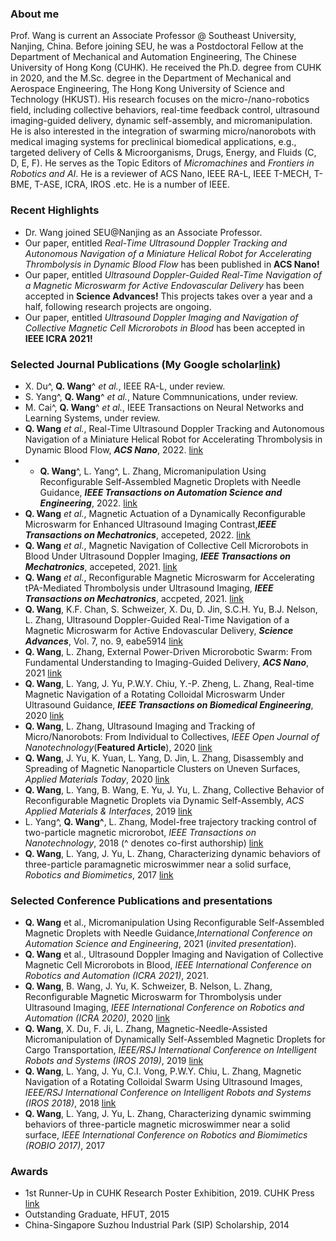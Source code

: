 ### About me
Prof. Wang is current an Associate Professor @ Southeast University, Nanjing, China. Before joining SEU, he was a Postdoctoral Fellow at the Department of Mechanical and Automation Engineering, The Chinese University of Hong Kong (CUHK). He received the Ph.D. degree from CUHK in 2020, and the M.Sc. degree in the Department of Mechanical and Aerospace Engineering, The Hong Kong University of Science and Technology (HKUST). His research focuses on the micro-/nano-robotics field, including collective behaviors, real-time feedback control, ultrasound imaging-guided delivery, dynamic self-assembly, and micromanipulation. He is also interested in the integration of swarming micro/nanorobots with medical imaging systems for preclinical biomedical applications, e.g., targeted delivery of Cells & Microorganisms, Drugs, Energy, and Fluids (C, D, E, F). He serves as the Topic Editors of _Micromachines_ and _Frontiers in Robotics and AI_. He is a reviewer of ACS Nano, IEEE RA-L, IEEE T-MECH, T-BME, T-ASE, ICRA, IROS .etc. He is a number of IEEE.

### Recent Highlights
- Dr. Wang joined SEU@Nanjing as an Associate Professor. 
- Our paper, entitled _Real-Time Ultrasound Doppler Tracking and Autonomous Navigation of a Miniature Helical Robot for Accelerating Thrombolysis in Dynamic Blood Flow_ has been published in **ACS Nano!**
- Our paper, entitled _Ultrasound Doppler-Guided Real-Time Navigation of a Magnetic Microswarm for Active Endovascular Delivery_ has been accepted in **Science Advances!** This projects takes over a year and a half, following research projects are ongoing.
- Our paper, entitled _Ultrasound Doppler Imaging and Navigation of Collective Magnetic Cell Microrobots in Blood_ has been accepted in **IEEE ICRA 2021!**


### Selected Journal Publications (My Google scholar[link](https://scholar.google.com.hk/citations?user=Qf45pSsAAAAJ&hl=en))
- X. Du^, **Q. Wang**^ _et al._, IEEE RA-L, under review.
- S. Yang^, **Q. Wang**^ _et al._, Nature Commnunications, under review.
- M. Cai^, **Q. Wang**^ _et al._, IEEE Transactions on Neural Networks and Learning Systems, under review.
- **Q. Wang** _et al._, Real-Time Ultrasound Doppler Tracking and Autonomous Navigation of a Miniature Helical Robot for Accelerating Thrombolysis in Dynamic Blood Flow, **_ACS Nano_**, 2022. [link](https://pubs.acs.org/doi/abs/10.1021/acsnano.1c07830)
- - **Q. Wang**^, L. Yang^, L. Zhang, Micromanipulation Using Reconfigurable Self-Assembled Magnetic Droplets with Needle Guidance, **_IEEE Transactions on Automation Science and Engineering_**, 2022. [link](https://ieeexplore.ieee.org/abstract/document/9378941)
- **Q. Wang** _et al._, Magnetic Actuation of a Dynamically Reconfigurable Microswarm for Enhanced Ultrasound Imaging Contrast,**_IEEE Transactions on Mechatronics_**, accepeted, 2022. [link](https://ieeexplore.ieee.org/abstract/document/9729963)
- **Q. Wang** _et al._, Magnetic Navigation of Collective Cell Microrobots in Blood Under Ultrasound Doppler Imaging, **_IEEE Transactions on Mechatronics_**, accepeted, 2021. [link](https://ieeexplore.ieee.org/abstract/document/9546805/)
- **Q. Wang** _et al._, Reconfigurable Magnetic Microswarm for Accelerating tPA-Mediated Thrombolysis under Ultrasound Imaging, **_IEEE Transactions on Mechatronics_**, accpeted, 2021. [link](https://ieeexplore.ieee.org/abstract/document/9511792)
- **Q. Wang**, K.F. Chan, S. Schweizer, X. Du, D. Jin, S.C.H. Yu, B.J. Nelson, L. Zhang, Ultrasound Doppler-Guided Real-Time Navigation of a Magnetic Microswarm for Active Endovascular Delivery, **_Science Advances_**, Vol. 7, no. 9, eabe5914 [link](https://advances.sciencemag.org/content/7/9/eabe5914.full)
- **Q. Wang**, L. Zhang, External Power-Driven Microrobotic Swarm: From Fundamental Understanding to Imaging-Guided Delivery, **_ACS Nano_**, 2021 [link](https://pubs.acs.org/doi/abs/10.1021/acsnano.0c07753)
- **Q. Wang**, L. Yang, J. Yu, P.W.Y. Chiu, Y.-P. Zheng, L. Zhang, Real-time Magnetic Navigation of a Rotating Colloidal Microswarm Under Ultrasound Guidance, **_IEEE Transactions on Biomedical Engineering_**, 2020 [link](https://ieeexplore.ieee.org/document/9069192)
- **Q. Wang**, L. Zhang, Ultrasound Imaging and Tracking of Micro/Nanorobots: From Individual to Collectives, _IEEE Open Journal of Nanotechnology_(**Featured Article**), 2020 [link](https://ieeexplore.ieee.org/abstract/document/9040608)
- **Q. Wang**, J. Yu, K. Yuan, L. Yang, D. Jin, L. Zhang, Disassembly and Spreading of Magnetic Nanoparticle Clusters on Uneven Surfaces, _Applied Materials Today_, 2020 [link](https://www.sciencedirect.com/science/article/pii/S2352940719306080)
- **Q. Wang**, L. Yang, B. Wang, E. Yu, J. Yu, L. Zhang, Collective Behavior of Reconfigurable Magnetic Droplets via Dynamic Self-Assembly, _ACS Applied Materials & Interfaces_, 2019 [link](https://pubs.acs.org/doi/abs/10.1021/acsami.8b17402?__cf_chl_jschl_tk__=dcd3d75804034de41939bf21cc25809bb626ebc4-1586927372-0-ARVUuWvDW1LgWUTyE28rg_XDDPRgS8_a4V9lF0mLb-cuz5W97gPs5AkcPzYfPy4eN46f0aTP_ANVfPDucuadbbl8GMgwaRQXOJEoDIQKIVPCxw_wvAXuuaREwyKYnJlnsUh81jiYrG5_LNZwWM1Ji22b70SUN94JRVq6kCJ4CX1-MzWz1afvQFTQWimDYWB63ojUpY2_wt1cyh7FtPb644xE1cDn6qqXIiU09Rycatoqt0xSP9C8piZCBbuKgrMaDp00Ol8a2dkUrrmih7rOmZ25sFpLB2mUDD0keekmt7j9HTgxDTNB05RqTEYSlTv-_g)
- L. Yang^, **Q. Wang^**, L. Zhang, Model-free trajectory tracking control of two-particle magnetic microrobot, _IEEE Transactions on Nanotechnology_, 2018 (^ denotes co-first authorship) [link](https://ieeexplore.ieee.org/abstract/document/8317002)
- **Q. Wang**, L. Yang, J. Yu, L. Zhang, Characterizing dynamic behaviors of three-particle paramagnetic microswimmer near a solid surface, _Robotics and Biomimetics_, 2017 [link](https://link.springer.com/article/10.1186/s40638-017-0076-0)


### Selected Conference Publications and presentations
- **Q. Wang** et al., Micromanipulation Using Reconfigurable Self-Assembled Magnetic Droplets with Needle Guidance,_International Conference on Automation Science and Engineering_, 2021 (_invited presentation_).
- **Q. Wang** et al., Ultrasound Doppler Imaging and Navigation of Collective Magnetic Cell Microrobots in Blood,  _IEEE International Conference on Robotics and Automation (ICRA 2021)_, 2021.
- **Q. Wang**, B. Wang, J. Yu, K. Schweizer, B. Nelson, L. Zhang, Reconfigurable Magnetic Microswarm for Thrombolysis under Ultrasound Imaging, _IEEE International Conference on Robotics and Automation (ICRA 2020)_, 2020 [link](https://ieeexplore.ieee.org/abstract/document/9197432) 
- **Q. Wang**, X. Du, F. Ji, L. Zhang, Magnetic-Needle-Assisted Micromanipulation of Dynamically Self-Assembled Magnetic Droplets for Cargo Transportation, _IEEE/RSJ International Conference on Intelligent Robots and Systems (IROS 2019)_, 2019 [link](https://ieeexplore.ieee.org/abstract/document/8967848) 
- **Q. Wang**, L. Yang, J. Yu, C.I. Vong, P.W.Y. Chiu, L. Zhang, Magnetic Navigation of a Rotating Colloidal Swarm Using Ultrasound Images, _IEEE/RSJ International Conference on Intelligent Robots and Systems (IROS 2018)_, 2018 [link](https://ieeexplore.ieee.org/abstract/document/8593898)
- **Q. Wang**, L. Yang, J. Yu, L. Zhang, Characterizing dynamic swimming behaviors of three-particle magnetic microswimmer near a solid surface, _IEEE International Conference on Robotics and Biomimetics (ROBIO 2017)_, 2017


### Awards
- 1st Runner-Up in CUHK Research Poster Exhibition, 2019. CUHK Press [link](http://www.iso.cuhk.edu.hk/english/publications/CUHKUPDates/article.aspx?articleid=2444)
- Outstanding Graduate, HFUT, 2015
- China-Singapore Suzhou Industrial Park (SIP) Scholarship, 2014
